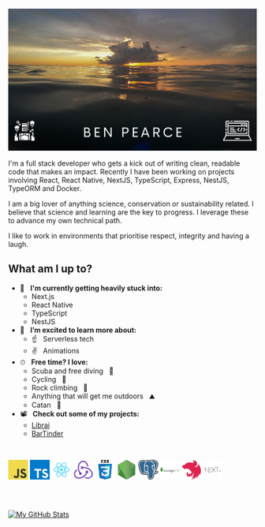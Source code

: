 ![Ben Pearce Logo](./BenPearce.png)

I'm a full stack developer who gets a kick out of writing clean, readable code that makes an impact. Recently I have been working on projects involving React, React Native, NextJS, TypeScript, Express, NestJS, TypeORM and Docker.

I am a big lover of anything science, conservation or sustainability related. I believe that science and learning are the key to progress. I leverage these to advance my own technical path.

I like to work in environments that prioritise respect, integrity and having a laugh.

## What am I up to?

- 🔭 &nbsp; **I'm currently getting heavily stuck into:**
  - Next.js
  - React Native
  - TypeScript
  - NestJS
- 🌱 &nbsp; **I’m excited to learn more about:**
  - ☝️ &nbsp; Serverless tech
  - ✌️ &nbsp; Animations
- ⏱ &nbsp; **Free time? I love:**
  - Scuba and free diving &nbsp; 🤿
  - Cycling &nbsp; 🚴
  - Rock climbing &nbsp; 🧗
  - Anything that will get me outdoors &nbsp; ⛰
  - Catan &nbsp; 🎲
- 📽 &nbsp; **Check out some of my projects:**
  - [Librai](https://github.com/geroalexander/librai)
  - [BarTinder](https://github.com/IB3N/BarTinder)

<br/>

<code><img height="40" align="center" alt="Javascript" src="https://raw.githubusercontent.com/github/explore/80688e429a7d4ef2fca1e82350fe8e3517d3494d/topics/javascript/javascript.png"></code>
<code><img height="40" align="center" alt="Typescript" src="https://raw.githubusercontent.com/github/explore/80688e429a7d4ef2fca1e82350fe8e3517d3494d/topics/typescript/typescript.png"></code>
<code><img height="40" align="center" alt="React" src="https://raw.githubusercontent.com/github/explore/80688e429a7d4ef2fca1e82350fe8e3517d3494d/topics/react/react.png"></code>
<code><img height="40" align="center" alt="Redux" src="https://raw.githubusercontent.com/github/explore/80688e429a7d4ef2fca1e82350fe8e3517d3494d/topics/redux/redux.png"></code>
<code><img height="40" align="center" alt="CSS" src="https://raw.githubusercontent.com/github/explore/80688e429a7d4ef2fca1e82350fe8e3517d3494d/topics/css/css.png"></code>
<code><img height="40" align="center" alt="nodeJs" src="https://raw.githubusercontent.com/github/explore/80688e429a7d4ef2fca1e82350fe8e3517d3494d/topics/nodejs/nodejs.png"></code>
<code><img height="40" align="center" alt="postgresql" src="https://raw.githubusercontent.com/github/explore/80688e429a7d4ef2fca1e82350fe8e3517d3494d/topics/postgresql/postgresql.png"></code>
<code><img height="40" align="center" alt="MongoDB" src="https://raw.githubusercontent.com/github/explore/80688e429a7d4ef2fca1e82350fe8e3517d3494d/topics/mongodb/mongodb.png"></code>
<code><img height="40" align="center" alt="NestJS" src="https://raw.githubusercontent.com/github/explore/37c71fdca4e12086faf8c7009793d2eb588c914e/topics/nestjs/nestjs.png"></code>
<code><img height="40" align="center" alt="NextJS" src="https://raw.githubusercontent.com/github/explore/28b02bbc9ad9f7a503c43775aebeb515dc2da5fc/topics/nextjs/nextjs.png"></code>

<br/>
<br/>

[![My GitHub Stats](https://github-readme-stats.vercel.app/api/?username=IB3N&count_private=true&theme=tokyonight&showicons=true)]()

<!--
**IB3N/IB3N** is a ✨ _special_ ✨ repository because its `README.md` (this file) appears on your GitHub profile.

Here are some ideas to get you started:

- 🔭 I’m currently working on ...
- 🌱 I’m currently learning ...
- 👯 I’m looking to collaborate on ...
- 🤔 I’m looking for help with ...
- 💬 Ask me about ...
- 📫 How to reach me: ...
- 😄 Pronouns: ...
- ⚡ Fun fact: ...
-->
